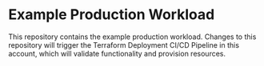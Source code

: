 # Example Production Workload
This repository contains the example production workload. Changes to this repository will trigger the Terraform Deployment CI/CD Pipeline in this account, which will validate functionality and provision resources.
